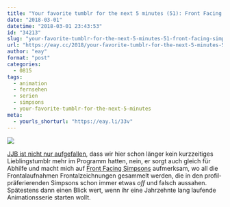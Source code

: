 ```yaml
---
title: "Your favorite tumblr for the next 5 minutes (51): Front Facing Simpsons"
date: "2018-03-01"
datetime: "2018-03-01 23:43:53"
id: "34213"
slug: "your-favorite-tumblr-for-the-next-5-minutes-51-front-facing-simpsons"
url: "https://eay.cc/2018/your-favorite-tumblr-for-the-next-5-minutes-51-front-facing-simpsons/"
author: "eay"
format: "post"
categories:
  - 0815
tags:
  - animation
  - fernsehen
  - serien
  - simpsons
  - your-favorite-tumblr-for-the-next-5-minutes
meta:
  - yourls_shorturl: "https://eay.li/33v"
---
```


![](https://eay.cc/uploads/2018/frontfacingsimpsons.jpg)

[JJB ist nicht nur aufgefallen](https://twitter.com/JJBs_Cinema/status/969267886744391680), dass wir hier schon länger kein kurzzeitiges Lieblings­tumblr mehr im Programm hatten, nein, er sorgt auch gleich für Abhilfe und macht mich auf [Front Facing Simpsons](http://frontfacingsimpsons.tumblr.com/) aufmerksam, wo all die Frontalaufnahmen Frontalzeichnungen gesammelt werden, die in den profil­präferierenden Simpsons schon immer etwas _off_ und falsch aussahen. Spätestens dann einen Blick wert, wenn ihr eine Jahrzehnte lang laufende Animationsserie starten wollt.

